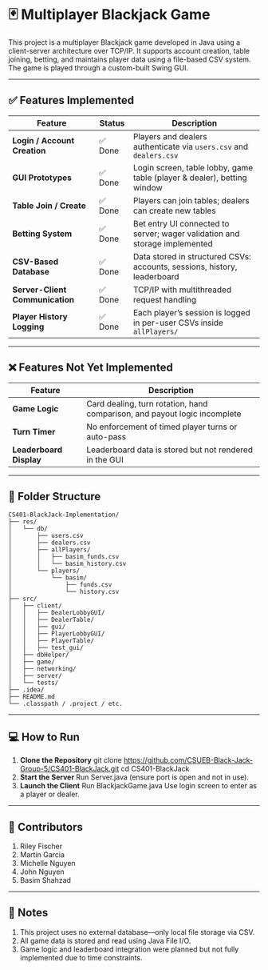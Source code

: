 # 🃏 Multiplayer Blackjack Game

This project is a multiplayer Blackjack game developed in Java using a client-server architecture over TCP/IP. It supports account creation, table joining, betting, and maintains player data using a file-based CSV system. The game is played through a custom-built Swing GUI.

---

## ✅ Features Implemented

| Feature                         | Status   | Description                                                                 |
|---------------------------------|----------|-----------------------------------------------------------------------------|
| **Login / Account Creation**    | ✅ Done   | Players and dealers authenticate via `users.csv` and `dealers.csv`          |
| **GUI Prototypes**              | ✅ Done   | Login screen, table lobby, game table (player & dealer), betting window     |
| **Table Join / Create**         | ✅ Done   | Players can join tables; dealers can create new tables                      |
| **Betting System**              | ✅ Done   | Bet entry UI connected to server; wager validation and storage implemented  |
| **CSV-Based Database**          | ✅ Done   | Data stored in structured CSVs: accounts, sessions, history, leaderboard    |
| **Server-Client Communication** | ✅ Done   | TCP/IP with multithreaded request handling                                  |
| **Player History Logging**      | ✅ Done   | Each player’s session is logged in per-user CSVs inside `allPlayers/`       |

---

## ❌ Features Not Yet Implemented

| Feature              | Description                                                                 |
|----------------------|-----------------------------------------------------------------------------|
| **Game Logic**        | Card dealing, turn rotation, hand comparison, and payout logic incomplete   |
| **Turn Timer**        | No enforcement of timed player turns or auto-pass                          |
| **Leaderboard Display** | Leaderboard data is stored but not rendered in the GUI                    |

---

## 📁 Folder Structure
```text
CS401-BlackJack-Implementation/
├── res/
│   └── db/
│       ├── users.csv
│       ├── dealers.csv
│       ├── allPlayers/
│       │   ├── basim_funds.csv
│       │   └── basim_history.csv
│       └── players/
│           └── basim/
│               ├── funds.csv
│               └── history.csv
├── src/
│   ├── client/
│   │   ├── DealerLobbyGUI/
│   │   ├── DealerTable/
│   │   ├── gui/
│   │   ├── PlayerLobbyGUI/
│   │   ├── PlayerTable/
│   │   ├── test_gui/
│   ├── dbHelper/
│   ├── game/
│   ├── networking/
│   ├── server/
│   └── tests/
├── .idea/
├── README.md
└── .classpath / .project / etc.
```
---

## 💻 How to Run

1. **Clone the Repository**
   git clone https://github.com/CSUEB-Black-Jack-Group-5/CS401-BlackJack.git
   cd CS401-BlackJack
2. **Start the Server**
     Run Server.java (ensure port is open and not in use).
4. **Launch the Client**
     Run BlackjackGame.java
     Use login screen to enter as a player or dealer.

---

## 👥 Contributors
1. Riley Fischer
2. Martin Garcia
3. Michelle Nguyen
4. John Nguyen
5. Basim Shahzad

---

## 📌 Notes
1. This project uses no external database—only local file storage via CSV.
2. All game data is stored and read using Java File I/O.
3. Game logic and leaderboard integration were planned but not fully implemented due to time constraints.



   

